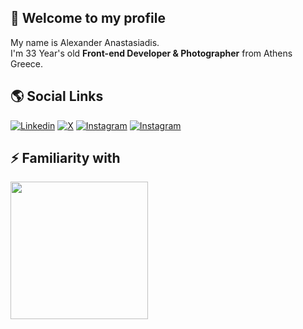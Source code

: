 ## 👋 Welcome to my profile

My name is Alexander Anastasiadis.<br/>
I'm 33 Year's old **Front-end Developer & Photographer** from Athens Greece.


## 🌎 Social Links


[![Linkedin](https://cdn-icons-png.flaticon.com/32/2504/2504923.png)](https://linkedin.com/in/estroxgr)
[![X](https://cdn-icons-png.flaticon.com/32/14417/14417709.png)](https://x.com/estroxgr)
[![Instagram](https://cdn-icons-png.flaticon.com/32/2504/2504918.png)](https://instagram.com/estroxgr)
[![Instagram](https://cdn-icons-png.flaticon.com/32/2504/2504918.png)](https://instagram.com/estroxgr)




## ⚡ Familiarity with
<img width="220px" src="https://skillicons.dev/icons?i=sass,js,ts,react,next,alpinejs,redux,bootstrap,astro,tailwindcss,figma,rollup,jquery,git,docker,wordpress,php,jest&perline=6"/>
